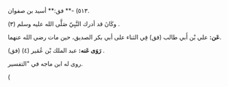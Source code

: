 ٥١٣) -** فق:** أسيد بن صفوان.

وكَانَ قد أدرك النَّبِيّ صَلَّى الله عليه وسلم (٣) .

**عَن:** علي بْن أَبي طالب (فق) فِي الثناء على أبي بكر الصديق، حين مات رضي الله عنهما.

**رَوَى عَنه:** عبد الملك بْن عُمَير (٤) (فق) .

روى له ابن ماجه في "التفسير.

(